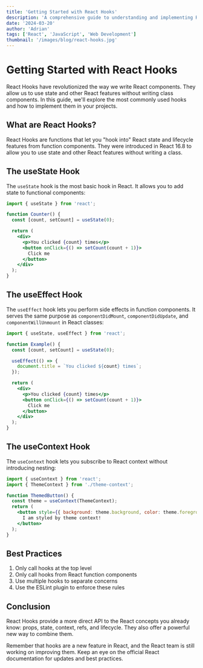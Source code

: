 ```yaml
---
title: 'Getting Started with React Hooks'
description: 'A comprehensive guide to understanding and implementing React Hooks in your projects. Learn about useState, useEffect, useContext, and more.'
date: '2024-03-20'
author: 'Adrian'
tags: ['React', 'JavaScript', 'Web Development']
thumbnail: '/images/blog/react-hooks.jpg'
---
```


# Getting Started with React Hooks

React Hooks have revolutionized the way we write React components. They allow us to use state and other React features without writing class components. In this guide, we'll explore the most commonly used hooks and how to implement them in your projects.

## What are React Hooks?

React Hooks are functions that let you "hook into" React state and lifecycle features from function components. They were introduced in React 16.8 to allow you to use state and other React features without writing a class.

## The useState Hook

The `useState` hook is the most basic hook in React. It allows you to add state to functional components:

```jsx
import { useState } from 'react';

function Counter() {
  const [count, setCount] = useState(0);

  return (
    <div>
      <p>You clicked {count} times</p>
      <button onClick={() => setCount(count + 1)}>
        Click me
      </button>
    </div>
  );
}
```

## The useEffect Hook

The `useEffect` hook lets you perform side effects in function components. It serves the same purpose as `componentDidMount`, `componentDidUpdate`, and `componentWillUnmount` in React classes:

```jsx
import { useState, useEffect } from 'react';

function Example() {
  const [count, setCount] = useState(0);

  useEffect(() => {
    document.title = `You clicked ${count} times`;
  });

  return (
    <div>
      <p>You clicked {count} times</p>
      <button onClick={() => setCount(count + 1)}>
        Click me
      </button>
    </div>
  );
}
```

## The useContext Hook

The `useContext` hook lets you subscribe to React context without introducing nesting:

```jsx
import { useContext } from 'react';
import { ThemeContext } from './theme-context';

function ThemedButton() {
  const theme = useContext(ThemeContext);
  return (
    <button style={{ background: theme.background, color: theme.foreground }}>
      I am styled by theme context!
    </button>
  );
}
```

## Best Practices

1. Only call hooks at the top level
2. Only call hooks from React function components
3. Use multiple hooks to separate concerns
4. Use the ESLint plugin to enforce these rules

## Conclusion

React Hooks provide a more direct API to the React concepts you already know: props, state, context, refs, and lifecycle. They also offer a powerful new way to combine them.

Remember that hooks are a new feature in React, and the React team is still working on improving them. Keep an eye on the official React documentation for updates and best practices. 